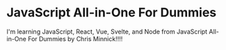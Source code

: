 # JavaScript All-in-One For Dummies

I'm learning JavaScript, React, Vue, Svelte, and Node
from JavaScript All-in-One For Dummies by Chris Minnick!!!!
